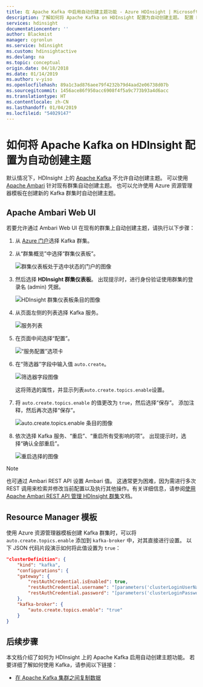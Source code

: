 ```yaml
---
title: 在 Apache Kafka 中启用自动创建主题功能 - Azure HDInsight | Microsoft Docs
description: 了解如何将 Apache Kafka on HDInsight 配置为自动创建主题。 配置 Kafka 时，可以通过 Ambari 将 auto.create.topics.enable 设置为 true，也可以在创建群集的过程中通过 PowerShell 或资源管理器模板来进行。
services: hdinsight
documentationcenter: ''
author: Blackmist
manager: cgronlun
ms.service: hdinsight
ms.custom: hdinsightactive
ms.devlang: na
ms.topic: conceptual
origin.date: 04/18/2018
ms.date: 01/14/2019
ms.author: v-yiso
ms.openlocfilehash: 89a1c3ad876aee79f4232b79d4aad2e06738d07b
ms.sourcegitcommit: 1456ace86f950acc6908f4f5a9c773b93a4d6acc
ms.translationtype: HT
ms.contentlocale: zh-CN
ms.lasthandoff: 01/04/2019
ms.locfileid: "54029147"
---
```

# <a name="how-to-configure-apache-kafka-on-hdinsight-to-automatically-create-topics"></a>如何将 Apache Kafka on HDInsight 配置为自动创建主题

默认情况下，HDInsight 上的 [Apache Kafka](https://kafka.apache.org/) 不允许自动创建主题。 可以使用 [Apache Ambari](https://ambari.apache.org/) 针对现有群集自动创建主题。 也可以允许使用 Azure 资源管理器模板在创建新的 Kafka 群集时自动创建主题。

## <a name="apache-ambari-web-ui"></a>Apache Ambari Web UI

若要允许通过 Ambari Web UI 在现有的群集上自动创建主题，请执行以下步骤：

1. 从 [Azure 门户](https://portal.azure.cn)选择 Kafka 群集。

2. 从“群集概览”中选择“群集仪表板”。 

    ![群集仪表板处于选中状态的门户的图像](./media/apache-kafka-auto-create-topics/kafka-cluster-overview.png)

3. 然后选择 __HDInsight 群集仪表板__。 出现提示时，进行身份验证使用群集的登录名 (admin) 凭据。

    ![HDInsight 群集仪表板条目的图像](./media/apache-kafka-auto-create-topics/hdinsight-cluster-dashboard.png)

3. 从页面左侧的列表选择 Kafka 服务。

    ![服务列表](./media/apache-kafka-auto-create-topics/service-list.png)

4. 在页面中间选择“配置”。

    ![“服务配置”选项卡](./media/apache-kafka-auto-create-topics/service-config.png)

5. 在“筛选器”字段中输入值 `auto.create`。 

    ![筛选器字段图像](./media/apache-kafka-auto-create-topics/filter.png)

    这将筛选的属性，并显示列表`auto.create.topics.enable`设置。

6. 将 `auto.create.topics.enable` 的值更改为 `true`，然后选择“保存”。 添加注释，然后再次选择“保存”。

    ![auto.create.topics.enable 条目的图像](./media/apache-kafka-auto-create-topics/auto-create-topics-enable.png)

7. 依次选择 Kafka 服务、“重启”、“重启所有受影响的项”。 出现提示时，选择“确认全部重启”。

    ![重启选择的图像](./media/apache-kafka-auto-create-topics/restart-all-affected.png)

> [!NOTE]  
> 也可通过 Ambari REST API 设置 Ambari 值。 这通常更为困难，因为需进行多次 REST 调用来检索并修改当前配置以及执行其他操作。有关详细信息，请参阅[使用 Apache Ambari REST API 管理 HDInsight 群集](../hdinsight-hadoop-manage-ambari-rest-api.md)文档。

## <a name="resource-manager-templates"></a>Resource Manager 模板

使用 Azure 资源管理器模板创建 Kafka 群集时，可以将 `auto.create.topics.enable` 添加到 `kafka-broker` 中，对其直接进行设置。 以下 JSON 代码片段演示如何将此值设置为 `true`：

```json
"clusterDefinition": {
    "kind": "kafka",
    "configurations": {
    "gateway": {
        "restAuthCredential.isEnabled": true,
        "restAuthCredential.username": "[parameters('clusterLoginUserName')]",
        "restAuthCredential.password": "[parameters('clusterLoginPassword')]"
    },
    "kafka-broker": {
        "auto.create.topics.enable": "true"
    }
}
```

## <a name="next-steps"></a>后续步骤

本文档介绍了如何为 HDInsight 上的 Apache Kafka 启用自动创建主题功能。 若要详细了解如何使用 Kafka，请参阅以下链接：

* [在 Apache Kafka 集群之间复制数据](apache-kafka-mirroring.md)
